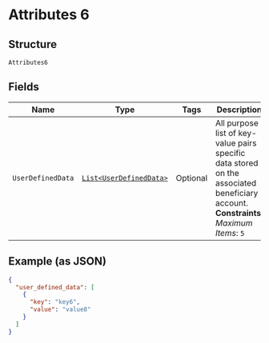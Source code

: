 
# Attributes 6

## Structure

`Attributes6`

## Fields

| Name | Type | Tags | Description |
|  --- | --- | --- | --- |
| `UserDefinedData` | [`List<UserDefinedData>`](../../doc/models/user-defined-data.md) | Optional | All purpose list of key-value pairs specific data stored on the associated beneficiary account.<br>**Constraints**: *Maximum Items*: `5` |

## Example (as JSON)

```json
{
  "user_defined_data": [
    {
      "key": "key6",
      "value": "value8"
    }
  ]
}
```

